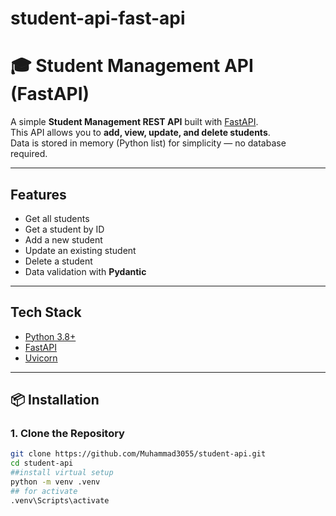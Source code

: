 # student-api-fast-api
# 🎓 Student Management API (FastAPI)

A simple **Student Management REST API** built with [FastAPI](https://fastapi.tiangolo.com/).  
This API allows you to **add, view, update, and delete students**.  
Data is stored in memory (Python list) for simplicity — no database required.

---

## Features
- Get all students
- Get a student by ID
- Add a new student
- Update an existing student
- Delete a student
- Data validation with **Pydantic**

---

##  Tech Stack
- [Python 3.8+](https://www.python.org/)
- [FastAPI](https://fastapi.tiangolo.com/)
- [Uvicorn](https://www.uvicorn.org/)

---

## 📦 Installation

### 1. Clone the Repository
```bash
git clone https://github.com/Muhammad3055/student-api.git
cd student-api
##install virtual setup
python -m venv .venv
## for activate
.venv\Scripts\activate

